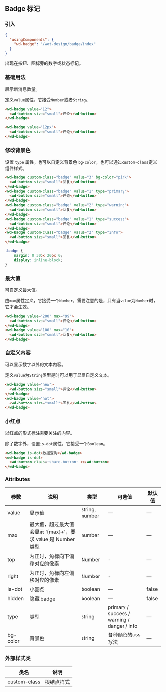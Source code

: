 ## Badge 标记

### 引入

```json
{
  "usingComponents": {
    "wd-badge": "/wot-design/badge/index"
  }
}
```

出现在按钮、图标旁的数字或状态标记。

### 基础用法

展示新消息数量。

定义`value`属性，它接受`Number`或者`String`。

```html
<wd-badge value="12">
  <wd-button size="small">评论</wd-button>
</wd-badge>

<wd-badge value="12px">
  <wd-button size="small">评论</wd-button>
</wd-badge>
```

### 修改背景色

设置 `type` 属性，也可以自定义背景色 `bg-color`，也可以通过`custom-class`定义组件样式。

```html
<wd-badge custom-class="badge" value="3" bg-color="pink">
  <wd-button size="small">回复</wd-button>
</wd-badge>
<wd-badge custom-class="badge" value="1" type="primary">
  <wd-button size="small">评论</wd-button>
</wd-badge>
<wd-badge custom-class="badge" value="2" type="warning">
  <wd-button size="small">回复</wd-button>
</wd-badge>
<wd-badge custom-class="badge" value="1" type="success">
  <wd-button size="small">评论</wd-button>
</wd-badge>
<wd-badge custom-class="badge" value="2" type="info">
  <wd-button size="small">回复</wd-button>
</wd-badge>
```

```css
.badge {
    margin: 0 30px 20px 0;
    display: inline-block;
}
```

### 最大值

可自定义最大值。

由`max`属性定义，它接受一个`Number`，需要注意的是，只有当`value`为`Number`时，它才会生效。

```html
<wd-badge value="200" max="99">
  <wd-button size="small">评论</wd-button>
</wd-badge>
<wd-badge value="100" max="10">
  <wd-button size="small">回复</wd-button>
</wd-badge>
```


### 自定义内容

可以显示数字以外的文本内容。

 定义`value`为`String`类型是时可以用于显示自定义文本。

```html
<wd-badge value="new">
  <wd-button size="small">评论</wd-button>
</wd-badge>
<wd-badge value="hot">
  <wd-button size="small">回复</wd-button>
</wd-badge>
```


### 小红点

以红点的形式标注需要关注的内容。

 除了数字外，设置`is-dot`属性，它接受一个`Boolean`。

```html
<wd-badge is-dot>数据查询</wd-badge>
<wd-badge is-dot>
  <wd-button class="share-button" ></wd-button>
</wd-badge>
```


### Attributes
| 参数          | 说明            | 类型            | 可选值                 | 默认值   |
|------------- |---------------- |---------------- |---------------------- |-------- |
| value        | 显示值           | string, number  |          —            |    —    |
| max          | 最大值，超过最大值会显示 '{max}+'，要求 value 是 Number 类型    | number  |         —              |     —    |
| top    | 为正时，角标向下偏移对应的像素             | Number          | - |    —    |
| right    | 为正时，角标向左偏移对应的像素              | Number          | - |    —    |
| is-dot       | 小圆点           | boolean         |         —             |  false  |
| hidden       | 隐藏 badge       | boolean         |         —             |  false  |
| type         | 类型             | string          | primary / success / warning / danger / info |    —    |
| bg-color     | 背景色             | string          | 各种颜色的css写法 |    —    |


### 外部样式类

| 类名     | 说明                |
|---------|---------------------|
| custom-class | 根结点样式 |